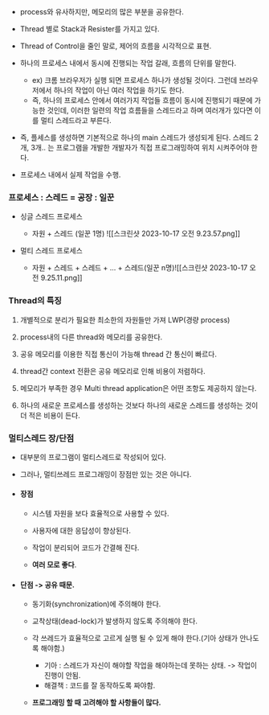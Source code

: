 - process와 유사하지만, 메모리의 많은 부분을 공유한다.

- Thread 별로 Stack과 Resister를 가지고 있다.

- Thread of Control을 줄인 말로, 제어의 흐름을 시각적으로 표현.

- 하나의 프로세스 내에서 동시에 진행되는 작업 갈래, 흐름의 단위를 말한다.
	- ex) 크롬 브라우저가 실행 되면 프로세스 하나가 생성될 것이다. 그런데 브라우저에서 하나의 작업이 아닌 여러 작업을 하기도 한다. 
	- 즉, 하나의 프로세스 안에서 여러가지 작업들 흐름이 동시에 진행되기 때문에 가능한 것인데, 이러한 일련의 작업 흐름들을 스레드라고 하며 여러개가 있다면 이를 멀티 스레드라고 부른다.

- 즉, 플세스를 생성하면 기본적으로 하나의 main 스레드가 생성되게 된다. 스레드 2개, 3개.. 는 프로그램을 개발한 개발자가 직접 프로그래밍하여 위치 시켜주어야 한다.

- 프로세스 내에서 실제 작업을 수행. 

### 프로세스 : 스레드 = 공장 : 일꾼

- 싱글 스레드 프로세스
	- 자원  + 스레드 (일꾼 1명) ![[스크린샷 2023-10-17 오전 9.23.57.png]]

- 멀티 스레드 프로세스
	- 자원 + 스레드 + 스레드 + ... + 스레드(일꾼 n명)![[스크린샷 2023-10-17 오전 9.25.11.png]]

### Thread의 특징

1. 개별적으로 분리가 필요한 최소한의 자원들만 가져 LWP(경량 process)

2. process내의 다른 thread와 메모리를 공유한다.

3. 공유 메모리를 이용한 직접 통신이 가능해 thread 간 통신이 빠르다.

4. thread간 context 전환은 공유 메모리로 인해 비용이 저렴하다.

5. 메모리가 부족한 경우 Multi thread application은 어떤 조항도 제공하지 않는다.

6. 하나의 새로운 프로세스를 생성하는 것보다 하나의 새로운 스레드를 생성하는 것이 더 적은 비용이 든다. 


### 멀티스레드 장/단점

- 대부분의 프로그램이 멀티스레드로 작성되어 있다.

- 그러나, 멀티쓰레드 프로그래밍이 장점만 있는 것은 아니다.

- #### 장점 
	- 시스템 자원을 보다 효율적으로 사용할 수 있다.
	
	 - 사용자에 대한 응답성이 향상된다.
	
	 - 작업이 분리되어 코드가 간결해 진다.
	
	 - **여러 모로 좋다**.

- #### 단점 -> 공유 때문.
	- 동기화(synchronization)에 주의해야 한다.
	
	 - 교착상태(dead-lock)가 발생하지 않도록 주의해야 한다.
	
	 - 각 쓰레드가 효율적으로 고르게 실행 될 수 있게 해야 한다.(기아 상태가 안나도록 해야함.)
		- 기아 : 스레드가 자신이 해야할 작업을 해야하는데 못하는 상태. -> 작업이 진행이 안됨.
		- 해결책 : 코드를 잘 동작하도록 짜야함.
	
	 - **프로그래밍 할 때 고려해야 할 사항들이 많다.**